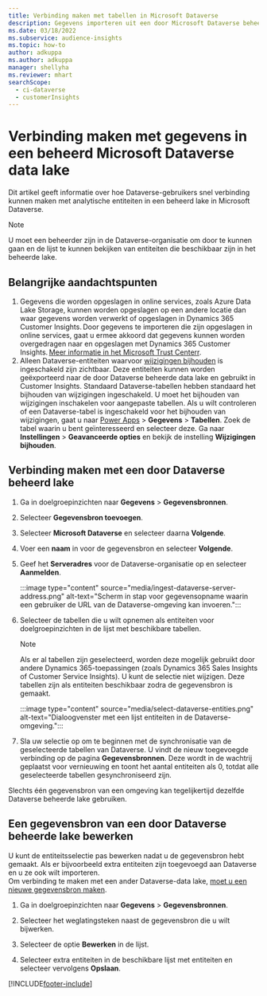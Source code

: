 ```yaml
---
title: Verbinding maken met tabellen in Microsoft Dataverse
description: Gegevens importeren uit een door Microsoft Dataverse beheerd data lake.
ms.date: 03/18/2022
ms.subservice: audience-insights
ms.topic: how-to
author: adkuppa
ms.author: adkuppa
manager: shellyha
ms.reviewer: mhart
searchScope:
  - ci-dataverse
  - customerInsights
---
```


# <a name="connect-to-data-in-a-microsoft-dataverse-managed-data-lake"></a>Verbinding maken met gegevens in een beheerd Microsoft Dataverse data lake

Dit artikel geeft informatie over hoe Dataverse-gebruikers snel verbinding kunnen maken met analytische entiteiten in een beheerd lake in Microsoft Dataverse. 

> [!NOTE]
> U moet een beheerder zijn in de Dataverse-organisatie om door te kunnen gaan en de lijst te kunnen bekijken van entiteiten die beschikbaar zijn in het beheerde lake.

## <a name="important-considerations"></a>Belangrijke aandachtspunten

1. Gegevens die worden opgeslagen in online services, zoals Azure Data Lake Storage, kunnen worden opgeslagen op een andere locatie dan waar gegevens worden verwerkt of opgeslagen in Dynamics 365 Customer Insights. Door gegevens te importeren die zijn opgeslagen in online services, gaat u ermee akkoord dat gegevens kunnen worden overgedragen naar en opgeslagen met Dynamics 365 Customer Insights. [Meer informatie in het Microsoft Trust Centerr](https://www.microsoft.com/trust-center).
2. Alleen Dataverse-entiteiten waarvoor [wijzigingen bijhouden](/power-platform/admin/enable-change-tracking-control-data-synchronization) is ingeschakeld zijn zichtbaar. Deze entiteiten kunnen worden geëxporteerd naar de door Dataverse beheerde data lake en gebruikt in Customer Insights. Standaard Dataverse-tabellen hebben standaard het bijhouden van wijzigingen ingeschakeld. U moet het bijhouden van wijzigingen inschakelen voor aangepaste tabellen. Als u wilt controleren of een Dataverse-tabel is ingeschakeld voor het bijhouden van wijzigingen, gaat u naar [Power Apps](https://make.powerapps.com) > **Gegevens** > **Tabellen**. Zoek de tabel waarin u bent geïnteresseerd en selecteer deze. Ga naar **Instellingen** > **Geavanceerde opties** en bekijk de instelling **Wijzigingen bijhouden**.

## <a name="connect-to-a-dataverse-managed-lake"></a>Verbinding maken met een door Dataverse beheerd lake

1. Ga in doelgroepinzichten naar **Gegevens** > **Gegevensbronnen**.

2. Selecteer **Gegevensbron toevoegen**.

3. Selecteer **Microsoft Dataverse** en selecteer daarna **Volgende**.

4. Voer een **naam** in voor de gegevensbron en selecteer **Volgende**. 

5. Geef het **Serveradres** voor de Dataverse-organisatie op en selecteer **Aanmelden**.

   :::image type="content" source="media/ingest-dataverse-server-address.png" alt-text="Scherm in stap voor gegevensopname waarin een gebruiker de URL van de Dataverse-omgeving kan invoeren.":::

6. Selecteer de tabellen die u wilt opnemen als entiteiten voor doelgroepinzichten in de lijst met beschikbare tabellen.    

   > [!NOTE]
   > Als er al tabellen zijn geselecteerd, worden deze mogelijk gebruikt door andere Dynamics 365-toepassingen (zoals Dynamics 365 Sales Insights of Customer Service Insights). U kunt de selectie niet wijzigen. Deze tabellen zijn als entiteiten beschikbaar zodra de gegevensbron is gemaakt.

   :::image type="content" source="media/select-dataverse-entities.png" alt-text="Dialoogvenster met een lijst entiteiten in de Dataverse-omgeving.":::

7. Sla uw selectie op om te beginnen met de synchronisatie van de geselecteerde tabellen van Dataverse. U vindt de nieuw toegevoegde verbinding op de pagina **Gegevensbronnen**. Deze wordt in de wachtrij geplaatst voor vernieuwing en toont het aantal entiteiten als 0, totdat alle geselecteerde tabellen gesynchroniseerd zijn.

Slechts één gegevensbron van een omgeving kan tegelijkertijd dezelfde Dataverse beheerde lake gebruiken.

## <a name="edit-a-dataverse-managed-lake-data-source"></a>Een gegevensbron van een door Dataverse beheerde lake bewerken

U kunt de entiteitsselectie pas bewerken nadat u de gegevensbron hebt gemaakt. Als er bijvoorbeeld extra entiteiten zijn toegevoegd aan Dataverse en u ze ook wilt importeren.    
Om verbinding te maken met een ander Dataverse-data lake, [moet u een nieuwe gegevensbron maken](#connect-to-a-dataverse-managed-lake).

1. Ga in doelgroepinzichten naar **Gegevens** > **Gegevensbronnen**.

2. Selecteer het weglatingsteken naast de gegevensbron die u wilt bijwerken.

3. Selecteer de optie **Bewerken** in de lijst.

4. Selecteer extra entiteiten in de beschikbare lijst met entiteiten en selecteer vervolgens **Opslaan**.

[!INCLUDE[footer-include](../includes/footer-banner.md)]
